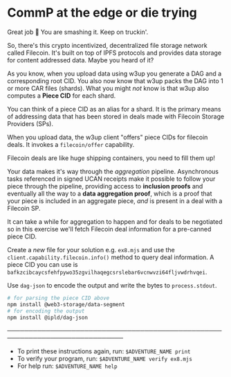 # CommP at the edge or die trying

Great job 👏 You are smashing it. Keep on truckin'.

So, there's this crypto incentivized, decentralized file storage network called Filecoin. It's built on top of IPFS protocols and provides data storage for content addressed data. Maybe you heard of it?

As you know, when you upload data using w3up you generate a DAG and a corresponding root CID. You also now know that w3up packs the DAG into 1 or more CAR files (shards). What you might _not_ know is that w3up also computes a **Piece CID** for each shard.

You can think of a piece CID as an alias for a shard. It is the primary means of addressing data that has been stored in deals made with Filecoin Storage Providers (SPs).

When you upload data, the w3up client "offers" piece CIDs for filecoin deals. It invokes a `filecoin/offer` capability.

Filecoin deals are like huge shipping containers, you need to fill them up!

Your data makes it's way through the _aggregation_ pipeline. Asynchronous tasks referenced in signed UCAN receipts make it possible to follow your piece through the pipeline, providing access to **inclusion proofs** and eventually all the way to a **data aggregation proof**, which is a proof that your piece is included in an aggregate piece, _and_ is present in a deal with a Filecoin SP.

It can take a while for aggregation to happen and for deals to be negotiated so in this exercise we'll fetch Filecoin deal information for a pre-canned piece CID.

Create a _new_ file for your solution e.g. `ex8.mjs` and use the `client.capability.filecoin.info()` method to query deal information. A piece CID you can use is `bafkzcibcaycsfehfpywo35zgvilhaqegcsrslebar6vcnwvzi64fljvwdrhvqei`.

Use `dag-json` to encode the output and write the bytes to `process.stdout`.

```sh
# for parsing the piece CID above
npm install @web3-storage/data-segment
# for encoding the output
npm install @ipld/dag-json
```

─────────────────────────────────────────────────────────────────────────────
* To print these instructions again, run: `$ADVENTURE_NAME print`
* To verify your program, run: `$ADVENTURE_NAME verify ex8.mjs`
* For help run: `$ADVENTURE_NAME help`
